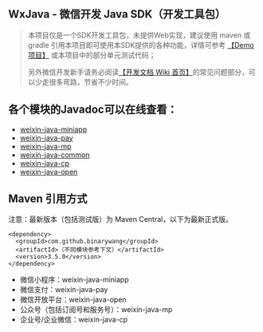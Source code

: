 ## WxJava - 微信开发 Java SDK（开发工具包） 

> 本项目仅是一个SDK开发工具包，未提供Web实现，建议使用 maven 或 gradle 引用本项目即可使用本SDK提供的各种功能，详情可参考 [【Demo项目】][1] 或本项目中的部分单元测试代码；
>
>另外微信开发新手请务必阅读[【开发文档 Wiki 首页】][2]的常见问题部分，可以少走很多弯路，节省不少时间。

各个模块的Javadoc可以在线查看：
---
* [weixin-java-miniapp][3]
* [weixin-java-pay][4]
* [weixin-java-mp][5]
* [weixin-java-common][6]
* [weixin-java-cp][7]
* [weixin-java-open][8]

Maven 引用方式
---

注意：最新版本（包括测试版）为 Maven Central，以下为最新正式版。

```
<dependency>
  <groupId>com.github.binarywang</groupId>
  <artifactId>（不同模块参考下文）</artifactId>
  <version>3.5.0</version>
</dependency>
```
* 微信小程序：weixin-java-miniapp
* 微信支付：weixin-java-pay
* 微信开放平台：weixin-java-open
* 公众号（包括订阅号和服务号）：weixin-java-mp
* 企业号/企业微信：weixin-java-cp

[1]:demo.md
[2]:https://github.com/Wechat-Group/WxJava/wiki
[3]:http://binary.ac.cn/weixin-java-miniapp-javadoc/
[4]:http://binary.ac.cn/weixin-java-pay-javadoc/
[5]:http://binary.ac.cn/weixin-java-mp-javadoc/
[6]:http://binary.ac.cn/weixin-java-common-javadoc/
[7]:http://binary.ac.cn/weixin-java-cp-javadoc/
[8]:http://binary.ac.cn/weixin-java-open-javadoc/
